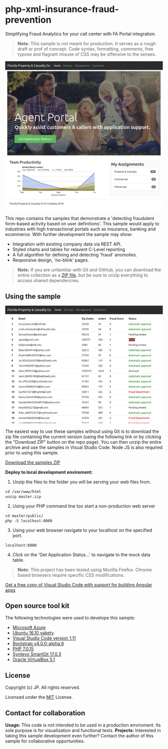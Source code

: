 # php-xml-insurance-fraud-prevention
Simplifying Fraud Analytics for your call center with FA Portal integration.
> **Note:** This sample is not meant for production. It serves as a rough draft or prof of concept. 
> Code syntax, formatting, comments, free typose and flagrant misuse of CSS may be offensive to the senses.

![Screen shot](https://raw.githubusercontent.com/185SE14THST/php-xml-insurance-fraud-prevention/master/sample.jpg "Sample #1")

This repo contains the samples that demonstrate a 'detecting fraudulent form-based activity based on user definitions'. This sample would apply to industries with high transactional portals such as insurance, banking and ecommerce. With further development the sample may show:
* Integration with existing company data via REST API.
* Styled charts and tables for relavent C-Level reporting
* A full algorithm for defining and detecting 'fraud' anomolies.
* Responsive design, 'no-blink' pages.

> **Note:** If you are unfamiliar with Git and GitHub, you can download the entire collection as a 
> [ZIP file](../../archive/master.zip), but be 
> sure to unzip everything to access shared dependencies. 

## Using the sample

![Screen shot](https://raw.githubusercontent.com/185SE14THST/php-xml-insurance-fraud-prevention/master/sample2.jpg "Sample #2")

The easiest way to use these samples without using Git is to download the zip file containing the current version (using the following link or by clicking the "Download ZIP" button on the repo page). You can then unzip the entire archive and use the samples in Visual Studio Code. Node JS is also required prior to using this sample.

   [Download the samples ZIP](../../archive/master.zip)

   **Deploy to local development enviroment:** 
   1. Unzip the files to the folder you will be serving your web files from.
   ```
cd /var/www/html
unzip master.zip
```
   2. Using your PHP command line too start a non-production web server
```
cd master/public/
php -S localhost:8000
```
   3. Using your web browser navigate to your localhost on the specified port.
```
localhost:8000
```
   4. Click on the 'Get Application Status...' to navigate to the mock data table.
   
> **Note:** This project has been tested using Mozilla Firefox. Chrome based browsers require specific CSS modifications.

[Get a free copy of Visual Studio Code with support for building Angular apps](https://code.visualstudio.com/download)

## Open source tool kit
The following technologies were used to develope this sample:
* [Microsoft Azure](https://azure.microsoft.com/en-us/)
* [Ubuntu 16.10 yakety](https://www.ubuntu.com/)
* [Visual Studio Code version 1.11](https://code.visualstudio.com/)
* [Bootstrap v4.0.0-alpha.6](https://v4-alpha.getbootstrap.com/)
* [PHP 7.0.15](http://php.net/)
* [Syntevo SmartGit 17.0.3](http://www.syntevo.com/smartgit/)
* [Oracle VirtualBox 5.1](https://www.virtualbox.org/)


## License

Copyright (c) JP. All rights reserved.

Licensed under the [MIT](LICENSE.txt) License.

## Contact for collaboration
**Usage:** This code is not intended to be used in a production enviroment. Its sole purpose is for visualization and functional tests.
**Projects:** Interested in taking this sample development even further? Contact the author of this sample for collaborative opportunities.
